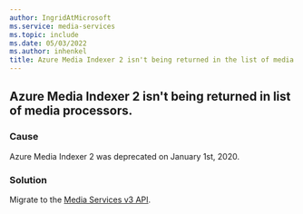 ```yaml
---
author: IngridAtMicrosoft
ms.service: media-services
ms.topic: include
ms.date: 05/03/2022
ms.author: inhenkel
title: Azure Media Indexer 2 isn't being returned in the list of media processors.
---
```


<!-- 2201260010002678 -->

## Azure Media Indexer 2 isn't being returned in list of media processors.

### Cause

Azure Media Indexer 2 was deprecated on January 1st, 2020.

### Solution

Migrate to the [Media Services v3 API](migrate-v-2-v-3-migration-introduction.md).
